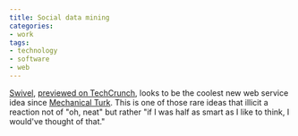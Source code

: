 ```yaml
---
title: Social data mining
categories:
- work
tags:
- technology
- software
- web
---
```


[Swivel][1], [previewed on TechCrunch][2], looks to be the coolest new web service idea since [Mechanical Turk][3].  This is one of those rare ideas that illicit a reaction not of "oh, neat" but rather "if I was half as smart as I like to think, I would've thought of that."

   [1]: http://www.swivel.com/
   [2]: http://www.techcrunch.com/2006/12/05/swivel-to-launch-this-week-communitize-your-data/
   [3]: /2006/08/25/meat-based-web-services.html

